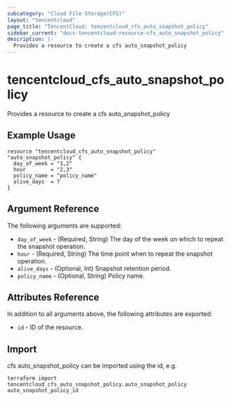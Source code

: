 ```yaml
---
subcategory: "Cloud File Storage(CFS)"
layout: "tencentcloud"
page_title: "TencentCloud: tencentcloud_cfs_auto_snapshot_policy"
sidebar_current: "docs-tencentcloud-resource-cfs_auto_snapshot_policy"
description: |-
  Provides a resource to create a cfs auto_snapshot_policy
---
```


# tencentcloud_cfs_auto_snapshot_policy

Provides a resource to create a cfs auto_snapshot_policy

## Example Usage

```hcl
resource "tencentcloud_cfs_auto_snapshot_policy" "auto_snapshot_policy" {
  day_of_week = "1,2"
  hour        = "2,3"
  policy_name = "policy_name"
  alive_days  = 7
}
```

## Argument Reference

The following arguments are supported:

* `day_of_week` - (Required, String) The day of the week on which to repeat the snapshot operation.
* `hour` - (Required, String) The time point when to repeat the snapshot operation.
* `alive_days` - (Optional, Int) Snapshot retention period.
* `policy_name` - (Optional, String) Policy name.

## Attributes Reference

In addition to all arguments above, the following attributes are exported:

* `id` - ID of the resource.



## Import

cfs auto_snapshot_policy can be imported using the id, e.g.

```
terraform import tencentcloud_cfs_auto_snapshot_policy.auto_snapshot_policy auto_snapshot_policy_id
```

